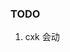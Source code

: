 <!--
 * @Author: your name
 * @Date: 2021-10-22 12:15:49
 * @LastEditTime: 2021-10-22 12:16:24
 * @LastEditors: Please set LastEditors
 * @Description: In User Settings Edit
 * @FilePath: /game-framework/cxk/REAME.md
-->
### TODO

1. cxk  会动